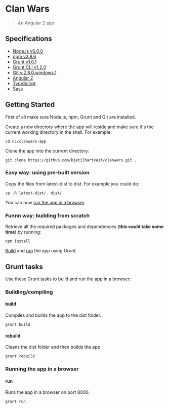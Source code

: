 # Clan Wars

> An Angular 2 app


## Specifications

 * [Node.js v6.0.0](https://www.nodejs.org/)
 * [npm v3.8.6](https://www.npmjs.org/)
 * [Grunt v1.0.1](http://gruntjs.com/) 
 * [Grunt CLI v1.2.0](http://gruntjs.com/) 
 * [Git v.2.8.0.windows.1](https://git-scm.com/)
 * [Angular 2](https://angular.io/)
 * [TypeScript](https://www.typescriptlang.org/)
 * [Sass](https://angular.io/)

## Getting Started

First of all make sure Node.js, npm, Grunt and Git are installed.

Create a new directory where the app will reside and make sure it's the current working directory in the shell. 
For example:

```shell
cd C:/clanwars-app
```

Clone the app into the current directory:

```shell
git clone https://github.com/kjetilhartveit/clanwars.git .
```

### Easy way: using pre-built version 

Copy the files from latest-dist to dist. For example you could do:

```shell
cp -R latest-dist/. dist/
```

You can now [run the app in a browser](#run).

### Funnn way: building from scratch

Retrieve all the required packages and dependencies (**this could take some time**) by running:

```shell
npm install
```

[Build](#build) and [run](#run) the app using Grunt.

## Grunt tasks

Use these Grunt tasks to build and run the app in a browser:

### Building/compiling

#### build

Compiles and builds the app to the dist folder.

```shell
grunt build
```

#### rebuild

Cleans the dist folder and then builds the app

```shell
grunt rebuild
```

### Running the app in a browser

#### run

Runs the app in a browser on port 8000. 

```shell
grunt run
```
